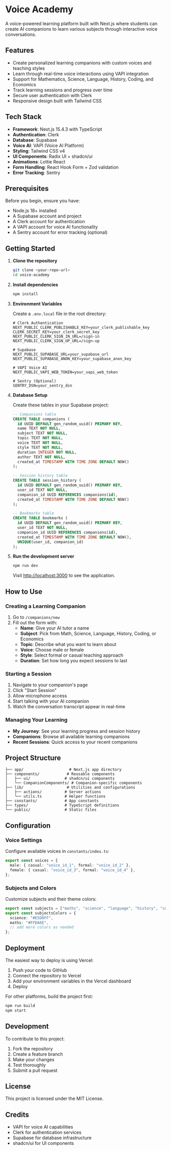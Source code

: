 # Voice Academy

A voice-powered learning platform built with Next.js where students can create AI companions to learn various subjects through interactive voice conversations.

## Features

- Create personalized learning companions with custom voices and teaching styles
- Learn through real-time voice interactions using VAPI integration
- Support for Mathematics, Science, Language, History, Coding, and Economics
- Track learning sessions and progress over time
- Secure user authentication with Clerk
- Responsive design built with Tailwind CSS

## Tech Stack

- **Framework**: Next.js 15.4.3 with TypeScript
- **Authentication**: Clerk
- **Database**: Supabase
- **Voice AI**: VAPI (Voice AI Platform)
- **Styling**: Tailwind CSS v4
- **UI Components**: Radix UI + shadcn/ui
- **Animations**: Lottie React
- **Form Handling**: React Hook Form + Zod validation
- **Error Tracking**: Sentry

## Prerequisites

Before you begin, ensure you have:
- Node.js 18+ installed
- A Supabase account and project
- A Clerk account for authentication
- A VAPI account for voice AI functionality
- A Sentry account for error tracking (optional)

## Getting Started

1. **Clone the repository**
   ```bash
   git clone <your-repo-url>
   cd voice-academy
   ```

2. **Install dependencies**
   ```bash
   npm install
   ```

3. **Environment Variables**
   
   Create a `.env.local` file in the root directory:
   ```env
   # Clerk Authentication
   NEXT_PUBLIC_CLERK_PUBLISHABLE_KEY=your_clerk_publishable_key
   CLERK_SECRET_KEY=your_clerk_secret_key
   NEXT_PUBLIC_CLERK_SIGN_IN_URL=/sign-in
   NEXT_PUBLIC_CLERK_SIGN_UP_URL=/sign-up

   # Supabase
   NEXT_PUBLIC_SUPABASE_URL=your_supabase_url
   NEXT_PUBLIC_SUPABASE_ANON_KEY=your_supabase_anon_key

   # VAPI Voice AI
   NEXT_PUBLIC_VAPI_WEB_TOKEN=your_vapi_web_token

   # Sentry (Optional)
   SENTRY_DSN=your_sentry_dsn
   ```

4. **Database Setup**
   
   Create these tables in your Supabase project:

   ```sql
   -- Companions table
   CREATE TABLE companions (
     id UUID DEFAULT gen_random_uuid() PRIMARY KEY,
     name TEXT NOT NULL,
     subject TEXT NOT NULL,
     topic TEXT NOT NULL,
     voice TEXT NOT NULL,
     style TEXT NOT NULL,
     duration INTEGER NOT NULL,
     author TEXT NOT NULL,
     created_at TIMESTAMP WITH TIME ZONE DEFAULT NOW()
   );

   -- Session history table
   CREATE TABLE session_history (
     id UUID DEFAULT gen_random_uuid() PRIMARY KEY,
     user_id TEXT NOT NULL,
     companion_id UUID REFERENCES companions(id),
     created_at TIMESTAMP WITH TIME ZONE DEFAULT NOW()
   );

   -- Bookmarks table
   CREATE TABLE bookmarks (
     id UUID DEFAULT gen_random_uuid() PRIMARY KEY,
     user_id TEXT NOT NULL,
     companion_id UUID REFERENCES companions(id),
     created_at TIMESTAMP WITH TIME ZONE DEFAULT NOW(),
     UNIQUE(user_id, companion_id)
   );
   ```

5. **Run the development server**
   ```bash
   npm run dev
   ```

   Visit [http://localhost:3000](http://localhost:3000) to see the application.

## How to Use

### Creating a Learning Companion

1. Go to `/companions/new`
2. Fill out the form with:
   - **Name**: Give your AI tutor a name
   - **Subject**: Pick from Math, Science, Language, History, Coding, or Economics
   - **Topic**: Describe what you want to learn about
   - **Voice**: Choose male or female
   - **Style**: Select formal or casual teaching approach
   - **Duration**: Set how long you expect sessions to last

### Starting a Session

1. Navigate to your companion's page
2. Click "Start Session"
3. Allow microphone access
4. Start talking with your AI companion
5. Watch the conversation transcript appear in real-time

### Managing Your Learning

- **My Journey**: See your learning progress and session history
- **Companions**: Browse all available learning companions
- **Recent Sessions**: Quick access to your recent companions

## Project Structure

```
├── app/                    # Next.js app directory
├── components/            # Reusable components
│   ├── ui/               # shadcn/ui components
│   └── CompanionComponents/ # Companion-specific components
├── lib/                   # Utilities and configurations
│   ├── actions/          # Server actions
│   └── utils.ts          # Helper functions
├── constants/            # App constants
├── types/                # TypeScript definitions
└── public/               # Static files
```

## Configuration

### Voice Settings
Configure available voices in `constants/index.ts`:

```typescript
export const voices = {
  male: { casual: "voice_id_1", formal: "voice_id_2" },
  female: { casual: "voice_id_3", formal: "voice_id_4" },
};
```

### Subjects and Colors
Customize subjects and their theme colors:

```typescript
export const subjects = ["maths", "science", "language", "history", "coding", "economics"];
export const subjectsColors = {
  science: "#E5D0FF",
  maths: "#FFDA6E",
  // add more colors as needed
};
```

## Deployment

The easiest way to deploy is using Vercel:

1. Push your code to GitHub
2. Connect the repository to Vercel
3. Add your environment variables in the Vercel dashboard
4. Deploy

For other platforms, build the project first:

```bash
npm run build
npm start
```

## Development

To contribute to this project:

1. Fork the repository
2. Create a feature branch
3. Make your changes
4. Test thoroughly
5. Submit a pull request

## License

This project is licensed under the MIT License.

## Credits

- VAPI for voice AI capabilities
- Clerk for authentication services
- Supabase for database infrastructure
- shadcn/ui for UI components
